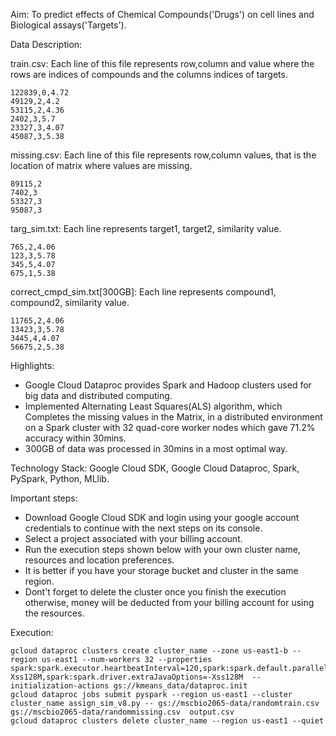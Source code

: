 Aim: To predict effects of Chemical Compounds('Drugs') on cell lines and Biological assays('Targets').

Data Description:

train.csv: Each line of this file represents row,column and value where the rows are indices of compounds and the columns indices of targets.
```
122839,0,4.72
49129,2,4.2
53115,2,4.36
2402,3,5.7
23327,3,4.07
45087,3,5.38
```
missing.csv: Each line of this file represents row,column values, that is the location of matrix where values are missing.
```
89115,2
7402,3
53327,3
95087,3
```
targ_sim.txt: Each line represents target1, target2, similarity value.
```
765,2,4.06
123,3,5.78
345,5,4.07
675,1,5.38
```
correct_cmpd_sim.txt[300GB]: Each line represents compound1, compound2, similarity value.
```
11765,2,4.06
13423,3,5.78
3445,4,4.07
56675,2,5.38
```

Highlights:
- Google Cloud Dataproc provides Spark and Hadoop clusters used for big data and distributed computing.
- Implemented Alternating Least Squares(ALS) algorithm, which Completes the missing values in the Matrix, in a distributed environment on a Spark cluster with 32 quad-core worker nodes which gave 71.2% accuracy within 30mins.
- 300GB of data was processed in 30mins in a most optimal way.

Technology Stack: Google Cloud SDK, Google Cloud Dataproc, Spark, PySpark, Python, MLlib.

Important steps:

- Download Google Cloud SDK and login using your google account credentials to continue with the next steps on its console.
- Select a project associated with your billing account.
- Run the execution steps shown below with your own cluster name, resources and location preferences.
- It is better if you have your storage bucket and cluster in the same region.
- Dont't forget to delete the cluster once you finish the execution otherwise, money will be deducted from your billing account for using the resources.


Execution:
```linux
gcloud dataproc clusters create cluster_name --zone us-east1-b --region us-east1 --num-workers 32 --properties spark:spark.executor.heartbeatInterval=120,spark:spark.default.parallelism=128,spark:spark.executor.extraJavaOptions=-Xss128M,spark:spark.driver.extraJavaOptions=-Xss128M  --initialization-actions gs://kmeans_data/dataproc.init
gcloud dataproc jobs submit pyspark --region us-east1 --cluster cluster_name assign_sim_v8.py -- gs://mscbio2065-data/randomtrain.csv gs://mscbio2065-data/randommissing.csv  output.csv
gcloud dataproc clusters delete cluster_name --region us-east1 --quiet

```
